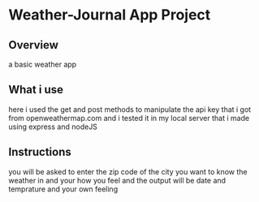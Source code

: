 # Weather-Journal App Project

## Overview
a basic weather app

## What i use
here i used the get and post methods to manipulate the api key that i got from openweathermap.com and i tested it in my local server that i made using express and nodeJS

## Instructions
you will be asked to enter the zip code of the city you want to know the weather in and your how you feel and the output will be date and temprature and your own feeling

